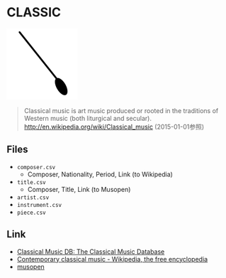 # CLASSIC

![](https://github.com/uribo/classic/raw/master/baton.png)

> Classical music is art music produced or rooted in the traditions of Western music (both liturgical and secular). http://en.wikipedia.org/wiki/Classical_music (2015-01-01参照)

## Files

* `composer.csv`
    * Composer, Nationality, Period, Link (to Wikipedia)
* `title.csv`
    * Composer, Title, Link (to Musopen)
* `artist.csv`
* `instrument.csv`
* `piece.csv`

## Link

* [Classical Music DB: The Classical Music Database](http://www.classicalmusicdb.com/)
* [Contemporary classical music - Wikipedia, the free encyclopedia](http://en.wikipedia.org/wiki/Contemporary_classical_music)
* [musopen](https://musopen.org/)